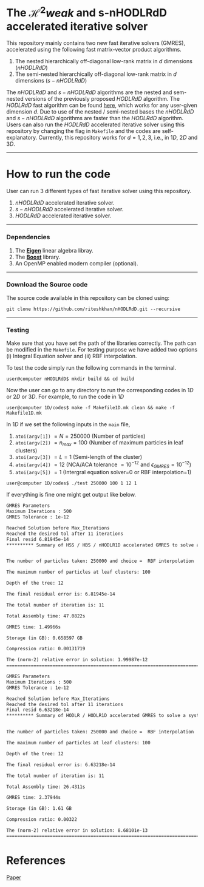 # The $\mathcal{H}^2{weak}$ and s-nHODLRdD accelerated iterative solver
This repository mainly contains two new fast iterative solvers (GMRES), accelerated using the following fast matrix-vector product algorithms.
1. The nested hierarchically off-diagonal low-rank matrix in $d$ dimensions ($nHODLRdD$)
2. The semi-nested hierarchically off-diagonal low-rank matrix in $d$ dimensions ($s-nHODLRdD$)
   
The $nHODLRdD$ and $s-nHODLRdD$ algorithms are the nested and sem-nested versions of the previously proposed $HODLRdD$ algorithm. The $HODLRdD$ fast algorithm can be found [here](https://github.com/SAFRAN-LAB/HODLRdD), which works for any user-given dimension $d$. Due to use of the nested / semi-nested bases the $nHODLRdD$ and $s-nHODLRdD$ algorithms are faster than the $HODLRdD$ algorithm.
Users can also run the $HODLRdD$ accelerated iterative solver using this repository by changing the flag in `Makefile` and the codes are self-explanatory. Currently, this repository works for $d=1,2,3$, i.e., in $1D$, $2D$ and $3D$.
______________________________________________________________

# How to run the code
User can run $3$ different types of fast iterative solver using this repository.
1. $nHODLRdD$ accelerated iterative solver.
2. $s-nHODLRdD$ accelerated iterative solver.
3. $HODLRdD$ accelerated iterative solver.
_____________________

### Dependencies
1. The [**Eigen**](https://eigen.tuxfamily.org) linear algebra libray.
2. The [**Boost**](https://www.boost.org/) library.
3. An OpenMP enabled modern compiler (optional).
______________________________________________________________________

### Download the Source code
The source code available in this repository can be cloned using:
```
git clone https://github.com/riteshkhan/nHODLRdD.git --recursive
```
______________________________________________________________________

### Testing
Make sure that you have set the path of the libraries correctly. The path can be modified in the `Makefile`. For testing purpose we have added two options (i) Integral Equation solver and (ii) RBF interpolation.

To test the code simply run the following commands in the terminal.
```
user@computer nHODLRdD$ mkdir build && cd build
```

Now the user can go to any directory to run the corresponding codes in $1D$ or $2D$ or $3D$. For example, to run the code in $1D$

```
user@computer 1D/codes$ make -f Makefile1D.mk clean && make -f Makefile1D.mk
```
In $1D$ if we set the following inputs in the `main` file, 
1. `atoi(argv[1])` $= N = 250000$ (Number of particles)
2. `atoi(argv[2])` $=n_{max} = 100$ (Number of maximum particles in leaf clusters)
3. `atoi(argv[3])` $=L=1$ (Semi-length of the cluster)
4. `atoi(argv[4])` $=12$ (NCA/ACA tolerance $= 10^{-12}$ and $\epsilon_{GMRES} = 10^{-12}$)
5. `atoi(argv[5])` $=1$ (Intergral equation solver=0 or RBF interpolation=1)

```
user@computer 1D/codes$ ./test 250000 100 1 12 1
```

If everything is fine one might get output like below.
```txt
GMRES Parameters 
Maximum Iterations : 500
GMRES Tolerance : 1e-12

Reached Solution before Max_Iterations 
Reached the desired tol after 11 iterations
Final resid 6.81945e-14
********** Summary of HSS / HBS / nHODLR1D accelerated GMRES to solve a system **********


The number of particles taken: 250000 and choice =  RBF interpolation

The maximum number of particles at leaf clusters: 100

Depth of the tree: 12

The final residual error is: 6.81945e-14

The total number of iteration is: 11

Total Assembly time: 47.0822s

GMRES time: 1.49966s

Storage (in GB): 0.658597 GB

Compression ratio: 0.00131719

The (norm-2) relative error in solution: 1.99987e-12
=========================================================================================
```

```txt
GMRES Parameters 
Maximum Iterations : 500
GMRES Tolerance : 1e-12

Reached Solution before Max_Iterations 
Reached the desired tol after 11 iterations
Final resid 6.63218e-14
********** Summary of HODLR / HODLR1D accelerated GMRES to solve a system **********


The number of particles taken: 250000 and choice =  RBF interpolation

The maximum number of particles at leaf clusters: 100

Depth of the tree: 12

The final residual error is: 6.63218e-14

The total number of iteration is: 11

Total Assembly time: 26.4311s

GMRES time: 2.37944s

Storage (in GB): 1.61 GB

Compression ratio: 0.00322

The (norm-2) relative error in solution: 8.68101e-13
====================================================================================


```
# References
[Paper](https://arxiv.org/pdf/2309.14085.pdf)
